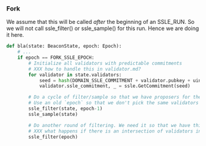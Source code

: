 ### Fork

We assume that this will be called *after* the beginning of an SSLE_RUN. So we will not call ssle_filter() or
ssle_sample() for this run. Hence we are doing it here.

```python
def bla(state: BeaconState, epoch: Epoch):
    # ...
    if epoch == FORK_SSLE_EPOCH:
        # Initialize all validators with predictable commitments
        # XXX how to handle this in validator.md?
        for validator in state.validators:
            seed = hash(DOMAIN_SSLE_COMMITMENT + validator.pubkey + uint_to_bytes(0))
            validator.ssle_commitment, _ = ssle.GetCommitment(seed)

        # Do a cycle of filter/sample so that we have proposers for the upcoming day
        # Use an old `epoch` so that we don't pick the same validators as in the upcoming filter().
        ssle_filter(state, epoch-1)
        ssle_sample(state)

        # Do another round of filtering. We need it so that we have things to shuffle over this upcoming run.
        # XXX what happens if there is an intersection of validators in sample/filter? 
        ssle_filter(epoch)
```
